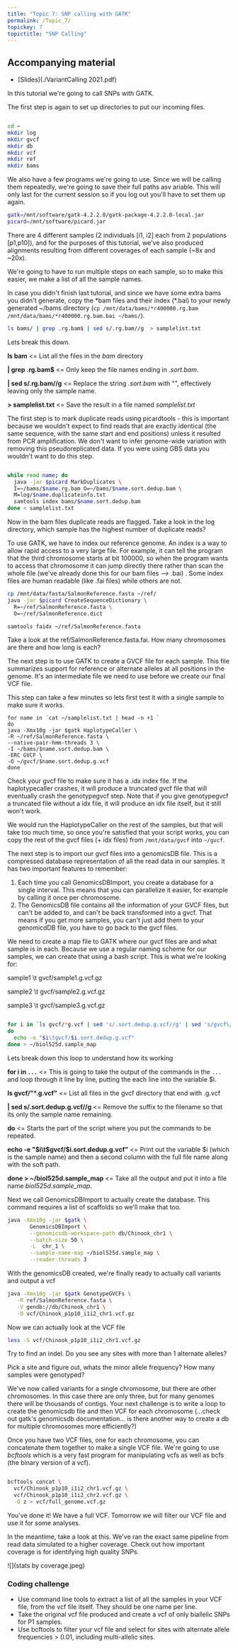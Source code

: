```yaml
---
title: "Topic 7: SNP calling with GATK"
permalink: /Topic_7/
topickey: 7
topictitle: "SNP Calling"
---
```


## Accompanying material
* [Slides](./VariantCalling 2021.pdf)

In this tutorial we're going to call SNPs with GATK.

The first step is again to set up directories to put our incoming files.
```bash

cd ~
mkdir log
mkdir gvcf
mkdir db
mkdir vcf
mkdir ref
mkdir bams
```
We also have a few programs we're going to use. Since we will be calling them repeatedly, we're going to save their full paths asv ariable. This will only last for the current session so if you log out you'll have to set them up again.

```bash
gatk=/mnt/software/gatk-4.2.2.0/gatk-package-4.2.2.0-local.jar
picard=/mnt/software/picard.jar
```

There are 4 different samples (2 individuals [i1, i2] each from 2 populations [p1,p10]), and for the purposes of this tutorial, we've also produced alignments resulting from different coverages of each sample (~8x and ~20x). 

We're going to have to run multiple steps on each sample, so to make this easier, we make a list of all the sample names.

In case you didn't finish last tutorial, and since we have some extra bams you didn't generate, copy the \*bam files and their index (\*.bai) to your newly generated ~/bams directory 
(`cp /mnt/data/bams/*r400000.rg.bam /mnt/data/bams/*r400000.rg.bam.bai ~/bams/`).

```bash
ls bams/ | grep .rg.bam$ | sed s/.rg.bam//g  > samplelist.txt

```
Lets break this down. 

**ls bam** <= List all the files in the _bam_ directory

**\| grep .rg.bam$** <= Only keep the file names ending in _.sort.bam_.

**\| sed s/.rg.bam//g** <= Replace the string _.sort.bam_ with "", effectively leaving only the sample name.

**> samplelist.txt** <= Save the result in a file named _samplelist.txt_


The first step is to mark duplicate reads using picardtools - this is important because we wouldn't expect to find reads that are exactly identical (the same sequence, with the same start and end positions) unless it resulted from PCR amplification. We don't want to infer genome-wide variation with removing this pseudoreplicated data. If you were using GBS data you wouldn't want to do this step.

```bash

while read name; do
  java -jar $picard MarkDuplicates \
  I=~/bams/$name.rg.bam O=~/bams/$name.sort.dedup.bam \
  M=log/$name.duplicateinfo.txt
  samtools index bams/$name.sort.dedup.bam
done < samplelist.txt

```

Now in the bam files duplicate reads are flagged. Take a look in the log directory, which sample has the highest number of duplicate reads?


To use GATK, we have to index our reference genome. An index is a way to allow rapid access to a very large file. For example, it can tell the program that the third chromosome starts at bit 100000, so when the program wants to access that chromosome it can jump directly there rather than scan the whole file (we've already done this for our bam files --> .bai) . Some index files are human readable (like .fai files) while others are not.


```bash
cp /mnt/data/fasta/SalmonReference.fasta ~/ref/
java -jar $picard CreateSequenceDictionary \
  R=~/ref/SalmonReference.fasta \
  O=~/ref/SalmonReference.dict

samtools faidx ~/ref/SalmonReference.fasta
```
Take a look at the ref/SalmonReference.fasta.fai. How many chromosomes are there and how long is each? 



The next step is to use GATK to create a GVCF file for each sample. This file summarizes support for reference or alternate alleles at all positions in the genome. It's an intermediate file we need to use before we create our final VCF file.

This step can take a few minutes so lets first test it with a single sample to make sure it works.
```
for name in `cat ~/samplelist.txt | head -n +1 ` 
do 
java -Xmx10g -jar $gatk HaplotypeCaller \
-R ~/ref/SalmonReference.fasta \
--native-pair-hmm-threads 3 \
-I ~/bams/$name.sort.dedup.bam \
-ERC GVCF \
-O ~/gvcf/$name.sort.dedup.g.vcf
done
```
 Check your gvcf file to make sure it has a .idx index file. If the haplotypecaller crashes, it will produce a truncated gvcf file that will eventually crash the genotypegvcf step. Note that if you give genotypegvcf a truncated file without a idx file, it will produce an idx file itself, but it still won't work.

We would run the HaplotypeCaller on the rest of the samples, but that will take too much time, so once you're satisfied that your script works, you can copy the rest of the gvcf files (+ idx files) from `/mnt/data/gvcf` into `~/gvcf`.


The next step is to import our gvcf files into a genomicsDB file. This is a compressed database representation of all the read data in our samples. It has two important features to remember:
1. Each time you call GenomicsDBImport, you create a database for a single interval. This means that you can parallelize it easier, for example by calling it once per chromosome.
2. The GenomicsDB file contains all the information of your GVCF files, but can't be added to, and can't be back transformed into a gvcf. That means if you get more samples, you can't just add them to your genomicdDB file, you have to go back to the gvcf files.


We need to create a map file to GATK where our gvcf files are and what sample is in each. Because we use a regular naming scheme for our samples, we can create that using a bash script.
This is what we're looking for:

sample1 \t gvcf/sample1.g.vcf.gz

sample2 \t gvcf/sample2.g.vcf.gz

sample3 \t gvcf/sample3.g.vcf.gz

```bash

for i in `ls gvcf/*g.vcf | sed 's/.sort.dedup.g.vcf//g' | sed 's/gvcf\///g'`
do
  echo -e "$i\tgvcf/$i.sort.dedup.g.vcf"
done > ~/biol525d.sample_map

```

Lets break down this loop to understand how its working 

**for i in `...`** <= This is going to take the output of the commands in the `...` and loop through it line by line, putting the each line into the variable $i. 

**ls gvcf/"*.g.vcf"** <= List all files in the gvcf directory that end with .g.vcf

**\| sed s/.sort.dedup.g.vcf//g** <= Remove the suffix to the filename so that its only the sample name remaining.

**do** <= Starts the part of the script where you put the commands to be repeated.

**echo -e "$i\t$gvcf/$i.sort.dedup.g.vcf"** <= Print out the variable $i (which is the sample name) and then a second column with the full file name along with the soft path.

**done > ~/biol525d.sample_map** <= Take all the output and put it into a file name _biol525d.sample_map_.


Next we call GenomicsDBImport to actually create the database. This command requires a list of scaffolds so we'll make that too.
```bash
java -Xmx10g -jar $gatk \
       GenomicsDBImport \
       --genomicsdb-workspace-path db/Chinook_chr1 \
       --batch-size 50 \
       -L  chr_1 \
       --sample-name-map ~/biol525d.sample_map \
       --reader-threads 3
```

With the genomicsDB created, we're finally ready to actually call variants and output a vcf
```bash
java -Xmx10g -jar $gatk GenotypeGVCFs \
   -R ref/SalmonReference.fasta \
   -V gendb://db/Chinook_chr1 \
   -O vcf/Chinook_p1p10_i1i2_chr1.vcf.gz
```
Now we can actually look at the VCF file

```bash
less -S vcf/Chinook_p1p10_i1i2_chr1.vcf.gz
```

Try to find an indel. Do you see any sites with more than 1 alternate alleles? 

Pick a site and figure out, whats the minor allele frequency? How many samples were genotyped? 

We've now called variants for a single chromosome, but there are other chromosomes. In this case there are only three, but for many genomes there will be thousands of contigs. Your next challenge is to write a loop to create the genomicsdb file and then VCF for each chromosome (...check out gatk's genomicsdb documentation... is there another way to create a db for multiple chromosomes more efficiently?) 

Once you have two VCF files, one for each chromosome, you can concatenate them together to make a single VCF file. We're going to use _bcftools_ which is a very fast program for manipulating vcfs as well as bcfs (the binary version of a vcf).

```bash

bcftools concat \
  vcf/Chinook_p1p10_i1i2_chr1.vcf.gz \
  vcf/Chinook_p1p10_i1i2_chr2.vcf.gz \
  -O z > vcf/full_genome.vcf.gz

```

You've done it! We have a full VCF. Tomorrow we will filter our VCF file and use it for some analyses.

In the meantime, take a look at this. We've ran the exact same pipeline from read data simulated to a higher coverage. Check out how important coverage is for identifying high quality SNPs.

![](stats by coverage.jpeg)


### Coding challenge
* Use command line tools to extract a list of all the samples in your VCF file, from the vcf file itself. They should be one name per line.
* Take the original vcf file produced and create a vcf of only biallelic SNPs for P1 samples. 
* Use bcftools to filter your vcf file and select for sites with alternate allele frequencies > 0.01, including multi-allelic sites. 


